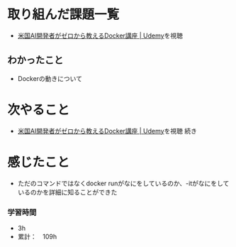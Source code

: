 # 取り組んだ課題一覧
- [米国AI開発者がゼロから教えるDocker講座 \| Udemy](https://www.udemy.com/course/aidocker/)を視聴

## わかったこと
- Dockerの動きについて

# 次やること
- [米国AI開発者がゼロから教えるDocker講座 \| Udemy](https://www.udemy.com/course/aidocker/)を視聴 続き

# 感じたこと
- ただのコマンドではなくdocker runがなにをしているのか、-itがなにをしているのかを詳細に知ることができた

### 学習時間
- 3h
- 累計：　109h